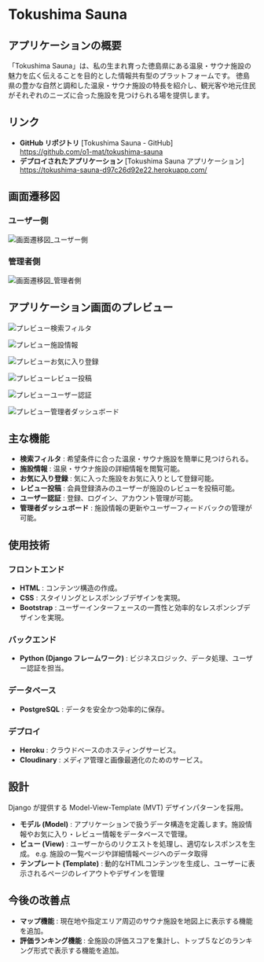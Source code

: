 # Tokushima Sauna 

## アプリケーションの概要
「Tokushima Sauna」は、私の生まれ育った徳島県にある温泉・サウナ施設の魅力を広く伝えることを目的とした情報共有型のプラットフォームです。
徳島県の豊かな自然と調和した温泉・サウナ施設の特長を紹介し、観光客や地元住民がそれぞれのニーズに合った施設を見つけられる場を提供します。


## リンク 
- **GitHub リポジトリ**
[Tokushima Sauna - GitHub]　　https://github.com/o1-mat/tokushima-sauna
- **デプロイされたアプリケーション**
[Tokushima Sauna アプリケーション]　　https://tokushima-sauna-d97c26d92e22.herokuapp.com/


## 画面遷移図
### ユーザー側
![画面遷移図_ユーザー側](https://github.com/user-attachments/assets/69118fd6-ea04-4d84-a06f-e9306ac95c7a)
### 管理者側
![画面遷移図_管理者側](https://github.com/user-attachments/assets/75866479-3c44-4553-a687-7758f5b28a48)


## アプリケーション画面のプレビュー
![プレビュー検索フィルタ](https://github.com/user-attachments/assets/adf748c1-1fc0-414f-a3ea-fd8817bda3d2)

![プレビュー施設情報](https://github.com/user-attachments/assets/365dc679-d390-4254-a0dd-9a3dab015d25)

![プレビューお気に入り登録](https://github.com/user-attachments/assets/8df521d7-847e-4879-94d1-2c7b68cc4514)

![プレビューレビュー投稿](https://github.com/user-attachments/assets/df6a9c21-e533-4631-a100-b4b80554e747)

![プレビューユーザー認証](https://github.com/user-attachments/assets/45c0bca7-5276-4934-9b0e-393cf34bc67d)

![プレビュー管理者ダッシュボード](https://github.com/user-attachments/assets/9beaf762-6393-4f29-8ba2-10fae7b55f17)


## 主な機能
- **検索フィルタ** : 希望条件に合った温泉・サウナ施設を簡単に見つけられる。
- **施設情報** : 温泉・サウナ施設の詳細情報を閲覧可能。
- **お気に入り登録** : 気に入った施設をお気に入りとして登録可能。
- **レビュー投稿** : 会員登録済みのユーザーが施設のレビューを投稿可能。
- **ユーザー認証** : 登録、ログイン、アカウント管理が可能。
- **管理者ダッシュボード** : 施設情報の更新やユーザーフィードバックの管理が可能。


## 使用技術
### フロントエンド
- **HTML** : コンテンツ構造の作成。
- **CSS** : スタイリングとレスポンシブデザインを実現。
- **Bootstrap** : ユーザーインターフェースの一貫性と効率的なレスポンシブデザインを実現。
### バックエンド
- **Python (Django フレームワーク)** : ビジネスロジック、データ処理、ユーザー認証を担当。
### データベース
- **PostgreSQL** : データを安全かつ効率的に保存。
### デプロイ
- **Heroku** : クラウドベースのホスティングサービス。
- **Cloudinary** : メディア管理と画像最適化のためのサービス。


## 設計
Django が提供する Model-View-Template (MVT) デザインパターンを採用。
- **モデル (Model)** : アプリケーションで扱うデータ構造を定義します。施設情報やお気に入り・レビュー情報をデータベースで管理。
- **ビュー (View)** : ユーザーからのリクエストを処理し、適切なレスポンスを生成。
e.g. 施設の一覧ページや詳細情報ページへのデータ取得
- **テンプレート (Template)** : 動的なHTMLコンテンツを生成し、ユーザーに表示されるページのレイアウトやデザインを管理


## 今後の改善点
- **マップ機能** : 現在地や指定エリア周辺のサウナ施設を地図上に表示する機能を追加。
- **評価ランキング機能** : 全施設の評価スコアを集計し、トップ５などのランキング形式で表示する機能を追加。
